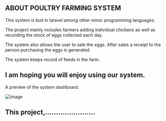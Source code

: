 

## ABOUT POULTRY FARMING SYSTEM

This system is buit in laravel among other minor programming languages.

The project mainly includes farmers adding individual chickens as well as recording the stock of eggs collected each day. 

The system also allows the user to sale the eggs. After sales a receipt to the person purchasing the eggs is generated. 

The system keeps record of feeds in the farm.

## I am hoping you will enjoy using our system.

A preview of the system dashboard.

![image](https://github.com/olivemuteru3/PoultryKenya/assets/162121704/cbaf00ac-eee3-4331-bd58-b564b5d39394)








## This project,.......................
